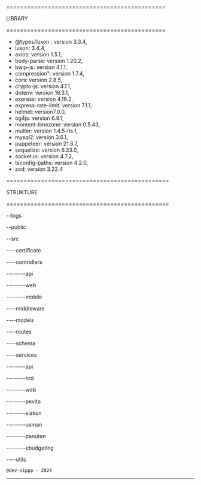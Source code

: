 ==============================================

LIBRARY

==============================================

- @types/luxon : version 3.3.4,
- luxon: 3.4.4,
- axios: version 1.5.1,
- body-parse:  version 1.20.2,
- bwip-js: version 4.1.1,
- compression":  version 1.7.4,
- cors: version 2.8.5,
- crypto-js: version 4.1.1,
- dotenv: version 16.3.1,
- express: version 4.18.2,
- express-rate-limit: version 7.1.1,
- helmet: version7.0.0,
- og4js: version 6.9.1,
- moment-timezone: version 0.5.43,
- multer: version 1.4.5-lts.1,
- mysql2: version 3.6.1,
- puppeteer: version 21.3.7,
- sequelize: version 6.33.0,
- socket.io: version 4.7.2,
- tsconfig-paths: version 4.2.0,
- zod: version 3.22.4



===============================================

STRUKTURE

===============================================

--logs

--public

--src

----certificate

----controllers

--------api

--------web

--------mobile

----middleware

----models

----routes

----schema

----services

--------api

--------hrd

--------web

--------pevita

--------siakun

--------usman

--------panutan

--------ebudgeting

----utils



    @dev-sippp - 2024


---
